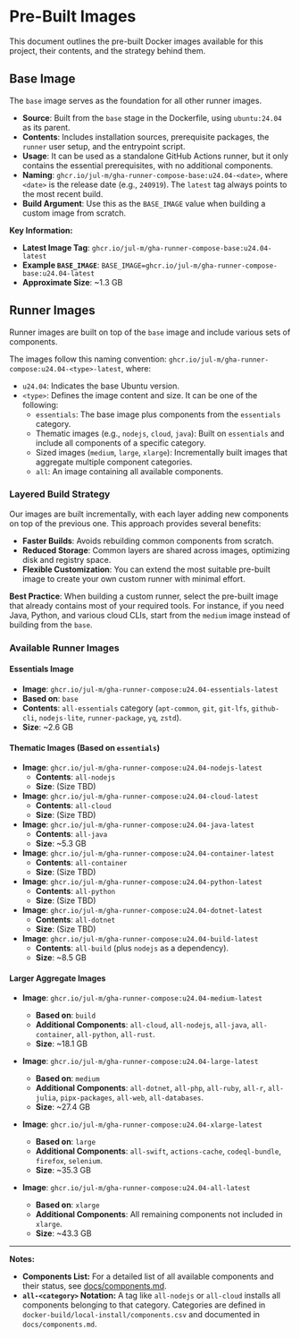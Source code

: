 # Pre-Built Images

This document outlines the pre-built Docker images available for this project, their contents, and the strategy behind them.

## Base Image

The `base` image serves as the foundation for all other runner images.

- **Source**: Built from the `base` stage in the Dockerfile, using `ubuntu:24.04` as its parent.
- **Contents**: Includes installation sources, prerequisite packages, the `runner` user setup, and the entrypoint script.
- **Usage**: It can be used as a standalone GitHub Actions runner, but it only contains the essential prerequisites, with no additional components.
- **Naming**: `ghcr.io/jul-m/gha-runner-compose-base:u24.04-<date>`, where `<date>` is the release date (e.g., `240919`). The `latest` tag always points to the most recent build.
- **Build Argument**: Use this as the `BASE_IMAGE` value when building a custom image from scratch.

**Key Information:**
- **Latest Image Tag**: `ghcr.io/jul-m/gha-runner-compose-base:u24.04-latest`
- **Example `BASE_IMAGE`**: `BASE_IMAGE=ghcr.io/jul-m/gha-runner-compose-base:u24.04-latest`
- **Approximate Size**: ~1.3 GB

## Runner Images

Runner images are built on top of the `base` image and include various sets of components.

The images follow this naming convention: `ghcr.io/jul-m/gha-runner-compose:u24.04-<type>-latest`, where:
- `u24.04`: Indicates the base Ubuntu version.
- `<type>`: Defines the image content and size. It can be one of the following:
  - `essentials`: The base image plus components from the `essentials` category.
  - Thematic images (e.g., `nodejs`, `cloud`, `java`): Built on `essentials` and include all components of a specific category.
  - Sized images (`medium`, `large`, `xlarge`): Incrementally built images that aggregate multiple component categories.
  - `all`: An image containing all available components.

### Layered Build Strategy

Our images are built incrementally, with each layer adding new components on top of the previous one. This approach provides several benefits:
- **Faster Builds**: Avoids rebuilding common components from scratch.
- **Reduced Storage**: Common layers are shared across images, optimizing disk and registry space.
- **Flexible Customization**: You can extend the most suitable pre-built image to create your own custom runner with minimal effort.

**Best Practice**: When building a custom runner, select the pre-built image that already contains most of your required tools. For instance, if you need Java, Python, and various cloud CLIs, start from the `medium` image instead of building from the `base`.

### Available Runner Images

#### Essentials Image
- **Image**: `ghcr.io/jul-m/gha-runner-compose:u24.04-essentials-latest`
- **Based on**: `base`
- **Contents**: `all-essentials` category (`apt-common`, `git`, `git-lfs`, `github-cli`, `nodejs-lite`, `runner-package`, `yq`, `zstd`).
- **Size**: ~2.6 GB

#### Thematic Images (Based on `essentials`)
- **Image**: `ghcr.io/jul-m/gha-runner-compose:u24.04-nodejs-latest`
  - **Contents**: `all-nodejs`
  - **Size**: (Size TBD)
- **Image**: `ghcr.io/jul-m/gha-runner-compose:u24.04-cloud-latest`
  - **Contents**: `all-cloud`
  - **Size**: (Size TBD)
- **Image**: `ghcr.io/jul-m/gha-runner-compose:u24.04-java-latest`
  - **Contents**: `all-java`
  - **Size**: ~5.3 GB
- **Image**: `ghcr.io/jul-m/gha-runner-compose:u24.04-container-latest`
  - **Contents**: `all-container`
  - **Size**: (Size TBD)
- **Image**: `ghcr.io/jul-m/gha-runner-compose:u24.04-python-latest`
  - **Contents**: `all-python`
  - **Size**: (Size TBD)
- **Image**: `ghcr.io/jul-m/gha-runner-compose:u24.04-dotnet-latest`
  - **Contents**: `all-dotnet`
  - **Size**: (Size TBD)
- **Image**: `ghcr.io/jul-m/gha-runner-compose:u24.04-build-latest`
  - **Contents**: `all-build` (plus `nodejs` as a dependency).
  - **Size**: ~8.5 GB

#### Larger Aggregate Images
- **Image**: `ghcr.io/jul-m/gha-runner-compose:u24.04-medium-latest`
  - **Based on**: `build`
  - **Additional Components**: `all-cloud`, `all-nodejs`, `all-java`, `all-container`, `all-python`, `all-rust`.
  - **Size**: ~18.1 GB

- **Image**: `ghcr.io/jul-m/gha-runner-compose:u24.04-large-latest`
  - **Based on**: `medium`
  - **Additional Components**: `all-dotnet`, `all-php`, `all-ruby`, `all-r`, `all-julia`, `pipx-packages`, `all-web`, `all-databases`.
  - **Size**: ~27.4 GB

- **Image**: `ghcr.io/jul-m/gha-runner-compose:u24.04-xlarge-latest`
  - **Based on**: `large`
  - **Additional Components**: `all-swift`, `actions-cache`, `codeql-bundle`, `firefox`, `selenium`.
  - **Size**: ~35.3 GB

- **Image**: `ghcr.io/jul-m/gha-runner-compose:u24.04-all-latest`
  - **Based on**: `xlarge`
  - **Additional Components**: All remaining components not included in `xlarge`.
  - **Size**: ~43.3 GB

---

**Notes:**

- **Components List:** For a detailed list of all available components and their status, see [docs/components.md](./components.md).
- **`all-<category>` Notation:** A tag like `all-nodejs` or `all-cloud` installs all components belonging to that category. Categories are defined in `docker-build/local-install/components.csv` and documented in `docs/components.md`.
